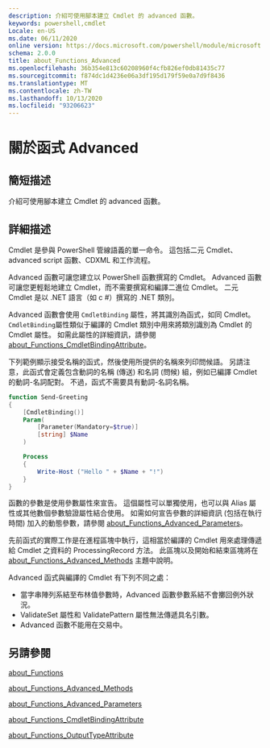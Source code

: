 ```yaml
---
description: 介紹可使用腳本建立 Cmdlet 的 advanced 函數。
keywords: powershell,cmdlet
Locale: en-US
ms.date: 06/11/2020
online version: https://docs.microsoft.com/powershell/module/microsoft.powershell.core/about/about_functions_advanced?view=powershell-7&WT.mc_id=ps-gethelp
schema: 2.0.0
title: about_Functions_Advanced
ms.openlocfilehash: 36b354e813c60208960f4cfb826ef0db81435c77
ms.sourcegitcommit: f874dc1d4236e06a3df195d179f59e0a7d9f8436
ms.translationtype: MT
ms.contentlocale: zh-TW
ms.lasthandoff: 10/13/2020
ms.locfileid: "93206623"
---
```

# <a name="about-functions-advanced"></a>關於函式 Advanced

## <a name="short-description"></a>簡短描述
介紹可使用腳本建立 Cmdlet 的 advanced 函數。

## <a name="long-description"></a>詳細描述

Cmdlet 是參與 PowerShell 管線語義的單一命令。 這包括二元 Cmdlet、advanced script 函數、CDXML 和工作流程。

Advanced 函數可讓您建立以 PowerShell 函數撰寫的 Cmdlet。 Advanced 函數可讓您更輕鬆地建立 Cmdlet，而不需要撰寫和編譯二進位 Cmdlet。 二元 Cmdlet 是以 .NET 語言（如 c #）撰寫的 .NET 類別。

Advanced 函數會使用 `CmdletBinding` 屬性，將其識別為函式，如同 Cmdlet。 `CmdletBinding`屬性類似于編譯的 Cmdlet 類別中用來將類別識別為 Cmdlet 的 Cmdlet 屬性。 如需此屬性的詳細資訊，請參閱 [about_Functions_CmdletBindingAttribute](about_Functions_CmdletBindingAttribute.md)。

下列範例顯示接受名稱的函式，然後使用所提供的名稱來列印問候語。 另請注意，此函式會定義包含動詞的名稱 (傳送) 和名詞 (問候) 組，例如已編譯 Cmdlet 的動詞-名詞配對。 不過，函式不需要具有動詞-名詞名稱。

```powershell
function Send-Greeting
{
    [CmdletBinding()]
    Param(
        [Parameter(Mandatory=$true)]
        [string] $Name
    )

    Process
    {
        Write-Host ("Hello " + $Name + "!")
    }
}
```

函數的參數是使用參數屬性來宣告。
這個屬性可以單獨使用，也可以與 Alias 屬性或其他數個參數驗證屬性結合使用。 如需如何宣告參數的詳細資訊 (包括在執行時間) 加入的動態參數，請參閱 [about_Functions_Advanced_Parameters](about_Functions_Advanced_Parameters.md)。

先前函式的實際工作是在進程區塊中執行，這相當於編譯的 Cmdlet 用來處理傳遞給 Cmdlet 之資料的 ProcessingRecord 方法。 此區塊以及開始和結束區塊將在 [about_Functions_Advanced_Methods](about_Functions_Advanced_Methods.md) 主題中說明。

Advanced 函式與編譯的 Cmdlet 有下列不同之處：

- 當字串陣列系結至布林值參數時，Advanced 函數參數系結不會擲回例外狀況。
- ValidateSet 屬性和 ValidatePattern 屬性無法傳遞具名引數。
- Advanced 函數不能用在交易中。

## <a name="see-also"></a>另請參閱

[about_Functions](about_Functions.md)

[about_Functions_Advanced_Methods](about_Functions_Advanced_Methods.md)

[about_Functions_Advanced_Parameters](about_Functions_Advanced_Parameters.md)

[about_Functions_CmdletBindingAttribute](about_Functions_CmdletBindingAttribute.md)

[about_Functions_OutputTypeAttribute](about_Functions_OutputTypeAttribute.md)
